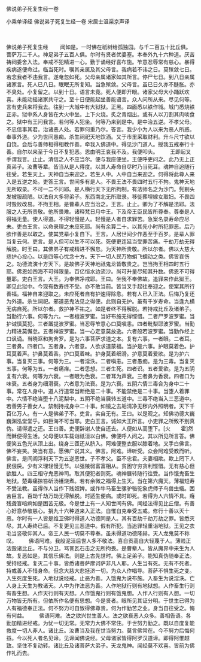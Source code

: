 佛说弟子死复生经一卷


小乘单译经
佛说弟子死复生经一卷
宋居士沮渠京声译


　　

佛说弟子死复生经
　　闻如是。一时佛在祇树给孤独园。与千二百五十比丘俱。菩萨万二千人。神足弟子五百人俱。尔时有贤者优婆塞。本奉外九十六种道。厌苦祷祠委舍入法。奉戒不犯精进一心。勤于诵经好喜布施。笮意忍辱常有慈心。暴得疾病遂便命过。临当死时。嘱其亲属及其父母言。我病若不讳之日。莫殡敛七日。若念我者不违我言。遂奄忽如死。父母亲属诸家如其所言。停尸七日。到八日亲属诸家言。死人已八日。眠眠无所复知。当急殡敛。父母言。虽已日久亦不膖胀。亦不臭处。小复留之。以到十日。语言未竟。死人便即开眼。诸家父母大小踊跃欢喜。未能动摇诸家共守之。至十日便能起坐善能语言。众人问所从来。尽见何等。言有吏兵来将我去。往到一大城中有大狱狱。正黑。四面悉以铁作城。城门悉烧铁正赤。狱中系人身皆在大火中坐。上下火烧。炙之青烟出。或有人以刀割其肉啖食之。狱中有王问我言。若何等人犯坐。何等乃来到是中。是中治五逆。不孝父母。不忠信事其君。治诸恶人处。若罪何重乃尔。答言。我少小为人以来为恶人所惑。奉事外道。少为世间愚痴。杀生祠祀天地饮酒。又于市里采取财利。升斗尺寸欲以自饶。会后与善师相得相教作善。牵我入佛道中。得见沙门道人。授我五戒奉行十善。自尔以来至于今日不复犯恶。恩由明王哀我不及。我便叩头。
　　王即起叉手谓我言。止止。清信之人不应当尔。便与我座便坐。王便呼吏问之。此乃无上正真弟子。汝曹等辈。皆当从是人得度。以其人寿命自尽时乃当死耳。魂神自追随行往受。若生天上。天神自当来迎之。若生人中。人中自当来迎之。何得将此尊人来入是五逆之处。吏答王言。世间多有是人。不畏王法不畏四时五行不拘。鬼神天地无所取录。不可一二不问耶。是人横行天下无所拘制。有法师名之为沙门。髡剔头发被服疏陋。以法自大多将弟子。东西南北无所取录。移徙葬埋嫁女取妇。不畏四时毁败改易。不拘王相。是曹辈人应当治之。王言。止止。卿为了不解是法耶。法服之人无所贵敬。他所畏难。诸释梵日月中王。下及帝王臣民皆所尊奉。尊奉是人得福无量。使人得道。不得轻慢是人。轻慢是人者自求罪苦。急案名录寿命应尽未。吏白王言。以命录理之未应死耶。尚有余算二十。以其先小时所犯罪恶。后乃欲作善是以取之。使其党辈小复自下。王言。人居世间少作恶至于百岁。是辈人罪当复云何。吏言。是人但可以生不可以死。死便更连延当受罪苦痛。千劫万劫无得解脱。时王曰。其佛弟子有戒精进不懈怠。为天神所贵敬。所以尔者。佛以大慈大悲护心投心。以是四等心忧念十方。天下一切人民万物蜎飞蠕动之类。佛皆哀伤之。功德流演十方天下。是故佛子天神地祇鬼龙皆敬贵之。岂当拘王相四时五行耶。佛恩如四海不可得限量。百亿恒水边流沙。尚可升量尽知其升数。佛恩不可得量耶。吏白王言。大王。为奉佛净戒耶。王曰。坐我不奉佛故。追罪来作此狱王。卿见此狱中。今现有数寿终不受。亦不敢当前。皆当叉手起往奉迎之。使案其所行善福。福神自来迎取之。未应死者自有护速得除愈。若有人已入正法。后悔乃复还为外道。杀生祠祀。邪道恶鬼法见之得便。此则自无护。虽有千岁寿命。当逢九横无病自死。所以尔者。救护神不祐之。如是者终不得解脱。若持戒比丘及诸弟子。当勤行六事。何等为六。一者檀波罗蜜。当好布施无得悭惜。二者尸罗波罗蜜。当护诫慎莫犯。三者羼提波罗蜜。当忍辱笮意心口莫嗔恚。四者毗梨耶波罗蜜。当勤力精进莫懈怠。五者禅波罗蜜。当一心定意莫放逸。六者般若波罗蜜。当勤作经上口讽诵。当晓沤和拘舍罗。是为六事菩萨求道之本。复有六事。一者眼。二者耳。三者鼻。四者口。五者身。六者意。人欲求道蒙福。当护是六事。护眼莫着色。护耳莫着声。护鼻莫着香。护口莫着味。护身莫着细滑。护意莫着爱欲。是为护六事。当复灭三事。何等为三。一者淫泆。二者嗔恚。三者愚痴。是为三毒。当复灭五事。何等为五。一者痛痒。二者思想。三者生死。四者识。五者爱欲。是为五阴复有六衰。何等为六衰。一者眼为色衰。二者耳为声衰。三者鼻为香衰。四者口为味衰。五者身为细滑衰。六者意为法衰。是为六衰。五阴六情三毒合为身中二十事。常在人身中。道人行道常当断绝是二十事。不能禁绝是二十事。当堕人着罪中。六情不绝当堕十八泥梨中。五阴不绝当展转五道中。三毒不绝当入三恶道中。若善男子善女人。禁制持戒身中二十事。如镜之去垢清净无秽内外照明者。天下千百亿万人。有一人是佛弟子不。吏言。实自无有。王曰。以是观之。知佛功德大巍巍渊泓堂堂乎。如巨海不可当耶。吏白王言。诚如大王所言。小吏罪之所致不别真伪。请得遣之还。王曰善。吏便辞谢人使自还去。人便如从高堕下。[火　　霍]然而稣便得生活。父母便以车载诣祇洹以白佛。佛便呼人问之。其以所见所言答。佛便笑五色光从顶上出。绕身三匝还从脐入。阿难便整衣服以膝着地。叉手白佛言。佛不妄笑。笑当有意。愿佛广说其义。佛言。阿难。谛听受。众会阿难受教而听。佛言。是间阎浮利天下为五逆恶世。子不孝父。臣不忠君。夫妻相欺。欺上罔下人民佷戾。少有义理轻慢无节。以强陵弱富富相从。贫困守穷贪利悭惜。无有慈心但欲胜人。四王相守鬼恶神司。取其便犯者则死。魂神展转随行往受。当作饿鬼畜生地狱。楚毒痛掠笞斫汤镬烧煮。若有余微之福得上生天。当在第六魔天。薄福短寿不受法教。虽得作人当作下贱奴婢。或作牛马畜生骡驴骆驼象虎师子鸟兽虫蛾。困苦巨言。百劫千劫万劫无得解脱。时适生便病。或时即死。若得为人六情不具。癃残聋盲喑痾如是困苦无极。今是世上有一人知世间有佛。闻经法得见比丘僧。有善心好意恭敬慈心。捐九十六种道来入正法。自惟自克奉受五戒。修行十善以灭十恶。尔时有一人皆是维卫佛时得道人功德同是人。其有百劫千劫万劫之罪。皆悉灭尽。其人寿终已后。不复更见三恶道中。假有所犯。当追罪轻重诣地狱。王见之衣毛当竖敬仰其人。帝王人民一切莫不尊奉。虽未得道功德隆赫。天人龙鬼莫不称叹。
　　佛语阿难。我般泥洹后世人多不敬法。喜自贡高自大轻蔑于人。薄贱正法毁诸比丘。不与分卫。骂詈瓦石击之无所拘畏。是曹辈人。皆从魔界中来生为人故。复恶如是。其信乐佛法。则是上古先世时。佛上足弟子。能知真伪随奉正法。受持经戒。复灭二十事。皆悉诸菩萨摩诃萨非凡人耶。人生当有死。无有不死者。持戒善人不惜身命。但念大慈大悲拯济一切。为众人作唱导。菩萨不惧生死之变。入生死度生死。入地狱说经戒。止恶为善。入饿鬼为说布施。入畜生为说淫泆。亡人身上天生为教诸天。人中为作法恶为善。人作地狱行则有地狱想。人作畜生行则有畜生想。人作天行则有天想。人作饿鬼行则有饿鬼想。人作人行则有人想。一切万物皆无所有。但依所作名便有思想。今是贤者。眼所见其证分明。于世生已得为人有福德奉正法。何不努力可自致得佛尊贵。何为作勤苦之业。身当自往受之。悔有何益。
　　佛语阿难。法之欲兴世生善人。法之欲衰恶人众多。善相告语。各勤加精进经戒。为忧一切无常。无常力大佛不常住。于世努力勤之。既以自度复能救度一切人非人。诸比丘。汝曹当及我在世当努力。莫言佛常在。今不努力后悔何益。今以死人者名见谛。见谛闻佛说经。父母诸家皆得阿罗汉道谛。即得阿惟越致。坚住不复动转。诸比丘及诸菩萨大弟子。天龙鬼神。闻经莫不欢喜。皆前为佛作礼而去。


